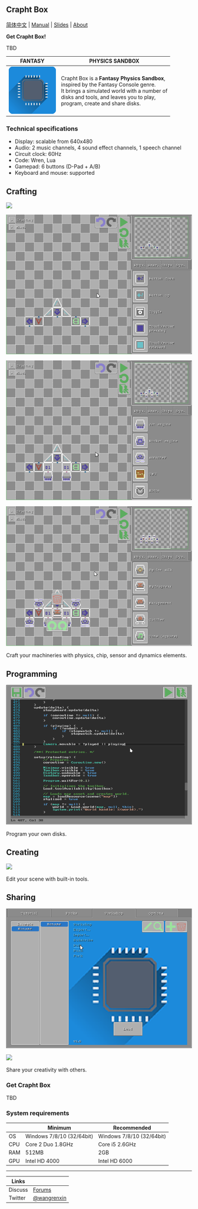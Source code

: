 <head>
<link rel="shortcut icon" type="image/x-icon" href="favicon.ico">
</head>

## Crapht Box

[简体中文](https://paladin-t.github.io/crft/README_cn) |
[Manual](https://paladin-t.github.io/crft/docs/manual) |
[Slides](https://paladin-t.github.io/crft/docs/slides) |
[About](https://paladin-t.github.io/crft/pages/about)

**Get Crapht Box!**

TBD

<!-- [![Crapht Box on Steam](pages/imgs/steam.png)](https://store.steampowered.com/app/1227090/) -->

| FANTASY | PHYSICS SANDBOX |
|----|----|
| <img src="pages/imgs/app.png" width="128"> | Crapht Box is a **Fantasy Physics Sandbox**, <br /> inspired by the Fantasy Console genre. <br /> It brings a simulated world with a number of <br /> disks and tools, and leaves you to play, <br /> program, create and share disks. |

### Technical specifications

* Display: scalable from 640x480
* Audio: 2 music channels, 4 sound effect channels, 1 speech channel
* Circuit clock: 60Hz
* Code: Wren, Lua
* Gamepad: 6 buttons (D-Pad + A/B)
* Keyboard and mouse: supported

## Crafting

![](pages/imgs/crafting0.gif)

![](pages/imgs/crafting1.gif)

![](pages/imgs/crafting2.gif)

![](pages/imgs/crafting3.gif)

Craft your machineries with physics, chip, sensor and dynamics elements.

## Programming

![](pages/imgs/programming0.png)

Program your own disks.

## Creating

![](pages/imgs/creating0.gif)

Edit your scene with built-in tools.

## Sharing

![](pages/imgs/sharing0.png)

![](pages/imgs/sharing1.gif)

Share your creativity with others.

### Get Crapht Box

TBD

<!-- [![Crapht Box on Steam](pages/imgs/on_steam.png)](https://store.steampowered.com/app/1227090/) -->

### System requirements

| | Minimum | Recommended |
|----|----|----|
| OS | Windows 7/8/10 (32/64bit) | Windows 7/8/10 (32/64bit) |
| CPU | Core 2 Duo 1.8GHz | Core i5 2.6GHz |
| RAM | 512MB | 2GB |
| GPU | Intel HD 4000 | Intel HD 6000 |

<hr>

| Links | |
|----|----|
| Discuss | [Forums](https://steamcommunity.com/app/1227090/discussions/) |
| Twitter | [@wangrenxin](https://twitter.com/wangrenxin) |
